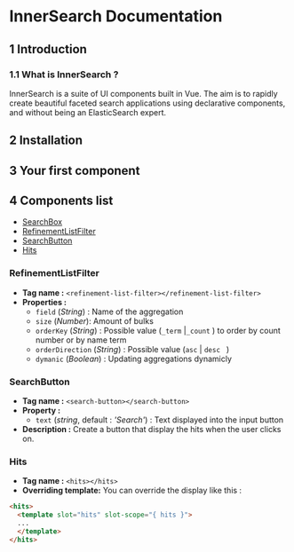 # InnerSearch Documentation

## 1 Introduction
### 1.1 What is InnerSearch ?
InnerSearch is a suite of UI components built in Vue. The aim is to rapidly create beautiful faceted search applications using declarative components, and without being an ElasticSearch expert.



## 2 Installation

## 3 Your first component

## 4 Components list
- [SearchBox](###SearchBox)
- [RefinementListFilter](###RefinementListFilter)
- [SearchButton](/components/seachbox.md)
- [Hits](###Hits)



### RefinementListFilter
- **Tag name :** `<refinement-list-filter></refinement-list-filter>`
- **Properties :**
  - `field` (_String_) : Name of the aggregation
  - `size` (_Number_): Amount of bulks
  - `orderKey` (_String_) : Possible value (`_term`  |`_count` ) to order by count number or by name term
  - `orderDirection` (_String_) : Possible value (`asc` | `desc ` )
  - `dymanic` (_Boolean_) : Updating aggregations dynamicly 
### SearchButton
- **Tag name :** `<search-button></search-button>`
- **Property :**
  - `text` (_string_, default : _'Search'_) : Text displayed into the input button
- **Description :**
Create a button that display the hits when the user clicks on.

### Hits
- **Tag name :** `<hits></hits>`
- **Overriding template:** You can override the display like this : 
```html
<hits>
  <template slot="hits" slot-scope="{ hits }">
  ...
  </template>
</hits>
```
